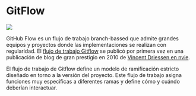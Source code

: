 # GitFlow
![](https://wac-cdn.atlassian.com/dam/jcr:61ccc620-5249-4338-be66-94d563f2843c/05%20(2).svg?cdnVersion=jo)

GitHub Flow es un flujo de trabajo branch-bassed que admite grandes equipos y proyectos donde las implementaciones se realizan con regularidad.
El [flujo de trabajo Gitflow](https://www.atlassian.com/git/tutorials/comparing-workflows/gitflow-workflow) se publicó por primera vez  en una publicación de blog de gran prestigio en 2010 de [Vincent Driessen en nvie](https://nvie.com/posts/a-successful-git-branching-model/).

El flujo de trabajo de Gitflow define un modelo de ramificación estricto diseñado en torno a la versión del proyecto. Este flujo de trabajo asigna funciones muy específicas a diferentes ramas y define cómo y cuándo deberían interactuar. 
